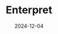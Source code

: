 ---  
layout: startup_page  
title: "Enterpret"  
id: "enterpret.com"  
permalink: "/enterpretenterpret.com12042024/"  
website: "https://www.enterpret.com"  
funding_round: "Series A"  
funding_amount: "$20.8M"  
investors: "Canaan Partners, Kleiner Perkins, Peak XV Partners, Wing Ventures, Recall Capital"  
about: "Enterpret is an AI-enabled customer feedback intelligence platform that helps product development and CX teams analyze large volumes of unstructured feedback from various channels. It uses AI models to extract key themes, sentiment, and underlying issues, enabling teams to identify patterns and improve customer satisfaction and product development. The platform aims to unify customer feedback data, which is often fragmented across various sources, into actionable insights."  
markets: "AI, SaaS, Customer Experience, Analytics, Business Development, Machine Learning"  
hq: "San Francisco, California, United States"  
founded_year: "2020"  
linkedin: "https://www.linkedin.com/company/enterpret"  
twitter: "https://twitter.com/enterpret_ai"  
instagram: ""  
facebook: "https://www.facebook.com/Enterpret"  
crunchbase: "https://www.crunchbase.com/organization/enterpret"  
pitchbook: "https://pitchbook.com/profiles/company/464408-92"  

date_display: "04-Dec-2024"  
date: "2024-12-04"

# SEO Optimization  
meta_title: "Enterpret - Series A Funding ($20.8M)"  
meta_description: "Enterpret, Enterpret is an AI-enabled customer feedback intelligence platform that helps product development and CX teams analyze large volumes of unstructured f..."  
meta_keywords: "Enterpret, AI, SaaS, Customer Experience, Analytics, Business Development, Machine Learning, Series A funding"  
canonical_url: "https://startup.projectstartups.com/enterpretenterpret.com12042024/"  
---